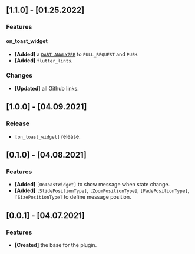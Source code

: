 ## [1.1.0] - [01.25.2022]
### Features
#### on_toast_widget
- **[Added]** a [`DART ANALYZER`](https://github.com/axel-op/dart-package-analyzer/) to `PULL_REQUEST` and `PUSH`.
- **[Added]** `flutter_lints`.

### Changes
- **[Updated]** all Github links.

## [1.0.0] - [04.09.2021]
### Release

- `[on_toast_widget]` release.

## [0.1.0] - [04.08.2021]
### Features
- **[Added]** `[OnToastWidget]` to show message when state change.
- **[Added]** `[SlidePositionType]`, `[ZoomPositionType]`, `[FadePositionType]`, `[SizePositionType]` to define message position.

## [0.0.1] - [04.07.2021]
### Features
- **[Created]** the base for the plugin.

<!-- 
## [Version] - [Date]
### Features
- TODO

### Fixes
- TODO

### Documentation
- TODO

### Changes
- TODO

### Important Changes
- TODO
 -->